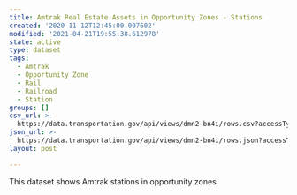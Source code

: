 ```yaml
---
title: Amtrak Real Estate Assets in Opportunity Zones - Stations
created: '2020-11-12T12:45:00.007602'
modified: '2021-04-21T19:55:38.612978'
state: active
type: dataset
tags:
  - Amtrak
  - Opportunity Zone
  - Rail
  - Railroad
  - Station
groups: []
csv_url: >-
  https://data.transportation.gov/api/views/dmn2-bn4i/rows.csv?accessType=DOWNLOAD
json_url: >-
  https://data.transportation.gov/api/views/dmn2-bn4i/rows.json?accessType=DOWNLOAD
layout: post

---
```

This dataset shows Amtrak stations in opportunity zones
